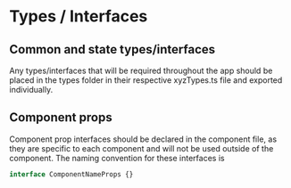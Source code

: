 # Types / Interfaces

## Common and state types/interfaces

Any types/interfaces that will be required throughout the app should be placed in the types folder in their respective xyzTypes.ts file and exported individually.

## Component props

Component prop interfaces should be declared in the component file, as they are specific to each component and will not be used outside of the component.
The naming convention for these interfaces is

```js
interface ComponentNameProps {}
```

